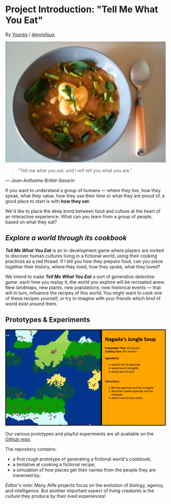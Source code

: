 # Project Introduction: "Tell Me What You Eat"
By [Younès](https://knivesandpaintbrushes.org/younes) / [@pyrofoux](https://twitter.com/pyrofoux/)


![Actual Dish](images/tellmewhatyoueat_dish.jpg)

> "Tell me what you eat, and I will tell you what you are."

— *Jean-Anthelme Brillat-Savarin*

If you want to understand a group of humans — where they live, how they speak, what they value, how they use their time or what they are proud of, a good place to start is with **how they eat**.

We'd like to place the deep bond between food and culture at the heart of an interactive experience: What can you learn from a group of people, based on what they eat?

## *Explore a world through its cookbook*

***Tell Me What You Eat*** is an in-development game where players are invited to discover human cultures living in a fictional world, using their cooking practices as a red thread. If I tell you how they prepare food, can you piece together their history, where they lived, how they spoke, what they loved?

We intend to make ***Tell Me What You Eat*** a sort of *generative detective* game: each time you replay it, the world you explore will be recreated anew. New landmaps, new plants, new populations, new historical events — that will in turn, influence the recipes of this world. You might want to cook one of these recipes yourself, or try to imagine with your friends which kind of world exist around them.


## Prototypes & Experiments

![Prototype Screenshot](images/tellmewhatyoueat_nagada.png)

Our various prototypes and playful experiments are all available on the [Github repo](https://github.com/Pyrofoux/Tell-Me-What-You-Eat/).

The repository contains:

- a first rough prototype of generating a fictional world's cookbook;
- a tentative at cooking a fictional recipe;
- a simulation of how places get their names from the people they are traversed by;

*Editor's note*: Many Alife projects focus on the evolution of biology, agency, and intelligence. But another important aspect of living creatures is the culture they produce by their lived experiences!
